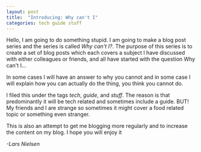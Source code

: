 ```yaml
---
layout: post
title:  "Introducing: Why can't I"
categories: tech guide stuff
---
```


Hello, I am going to do something stupid. I am going to make a blog post series and the series is called _Why can't I?_.
The purpose of this series is to create a set of blog posts which each covers a subject I have discussed with either colleagues
or friends, and all have started with the question Why can't I...

In some cases I will have an answer to why you cannot and in some case I will explain how you can actually do the thing, you
think you cannot do.

I filed this under the tags _tech_, _guide_, and _stuff_. The reason is that predominantly it will be tech related and sometimes
include a guide. BUT! My friends and I are strange so sometimes it might cover a food related topic or something even stranger.

This is also an attempt to get me blogging more regularly and to increase the content on my blog. I hope you will enjoy it

_-Lars Nielsen_
